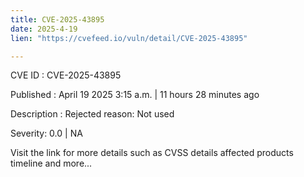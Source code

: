 ```yaml
---
title: CVE-2025-43895
date: 2025-4-19
lien: "https://cvefeed.io/vuln/detail/CVE-2025-43895"

---
```


CVE ID : CVE-2025-43895

Published :  April 19
2025
3:15 a.m. | 11 hours
28 minutes ago

Description : Rejected reason: Not used

Severity: 0.0 | NA

Visit the link for more details
such as CVSS details
affected products
timeline
and more...
